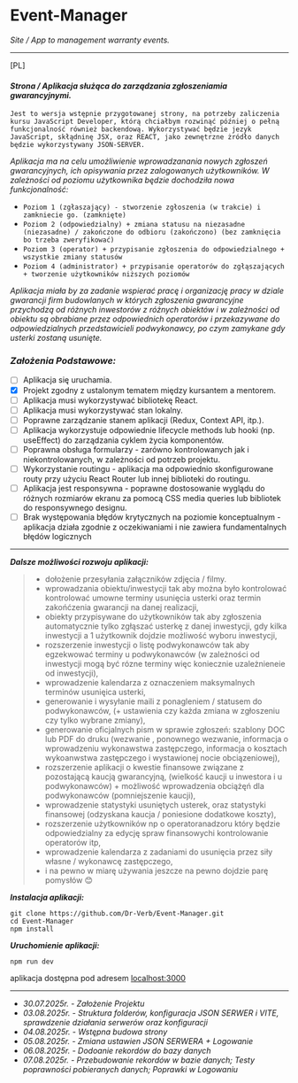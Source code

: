# Event-Manager
_Site / App to management warranty events._

---

[PL]


#### _Strona / Aplikacja służąca do zarządzania zgłoszeniamia gwarancyjnymi._
`Jest to wersja wstępnie przygotowanej strony, na potrzeby zaliczenia kursu JavaScript Developer, którą chciałbym rozwinąć później o pełną funkcjonalność również backendową. Wykorzystywać będzie jezyk JavaScript, skłądninę JSX, oraz REACT, jako zewnętrzne żródło danych będzie wykorzystywany JSON-SERVER.`

_Aplikacja ma na celu umożliwienie wprowadzanania nowych zgłoszeń gwarancyjnych, ich opisywania przez zalogowanych użytkowników. W zależności od poziomu użytkownika będzie dochodziła nowa funkcjonalność:_

  - `Poziom 1 (zgłaszający) - stworzenie zgłoszenia (w trakcie) i zamkniecie go. (zamknięte)`
  - `Poziom 2 (odpowiedzialny) + zmiana statusu na niezasadne (niezasadne) / zakończone do odbioru (zakończono) (bez zamknięcia bo trzeba zweryfikować)`
  - `Poziom 3 (operator) + przypisanie zgłoszenia do odpowiedzialnego + wszystkie zmiany statusów`
  - `Poziom 4 (administrator) + przypisanie operatorów do zgłąszających + tworzenie użytkowników niższych poziomów`
  
_Aplikacja miała by za zadanie wspierać pracę i organizację pracy w dziale gwarancji firm budowlanych w których zgłoszenia gwarancyjne przychodzą od różnych inwestorów z różnych obiektów i w zależności od obiektu są obrabiane przez odpowiednich operatorów i przekazywane do odpowiedzialnych przedstawicieli podwykonawcy, po czym zamykane gdy usterki zostaną usunięte._ 



### _Założenia Podstawowe:_
- [ ] Aplikacja się uruchamia.
- [X] Projekt zgodny z ustalonym tematem między kursantem a mentorem.
- [ ] Aplikacja musi wykorzystywać bibliotekę React.
- [ ] Aplikacja musi wykorzystywać stan lokalny.
- [ ] Poprawne zarządzanie stanem aplikacji (Redux, Context API, itp.).
- [ ] Aplikacja wykorzystuje odpowiednie lifecycle methods lub hooki (np. useEffect) do zarządzania cyklem życia komponentów.
- [ ] Poprawna obsługa formularzy - zarówno kontrolowanych jak i niekontrolowanych, w zależności od potrzeb projektu.
- [ ] Wykorzystanie routingu - aplikacja ma odpowiednio skonfigurowane routy przy użyciu React Router lub innej biblioteki do routingu.
- [ ] Aplikacja jest responsywna - poprawne dostosowanie wyglądu do różnych rozmiarów ekranu za pomocą CSS media queries lub bibliotek do responsywnego designu.
- [ ] Brak występowania błędów krytycznych na poziomie konceptualnym - aplikacja działa zgodnie z oczekiwaniami i nie zawiera fundamentalnych błędów logicznych

___

_**Dalsze możliwości rozwoju aplikacji:**_
> - dołożenie przesyłania załączników zdjęcia / filmy. 
> - wprowadzania obiektu/inwestycji tak aby można było kontrolować kontrolować umowne terminy usunięcia usterki oraz termin zakońćzenia gwarancji na danej realizacji,
> - obiekty przypisywane do użytkowników tak aby zgłoszenia automatycznie tylko zgłąszać usterkę z danej inwestycji, gdy kilka inwestycji a 1 użytkownik dojdzie możliwość wyboru inwestycji,
> - rozszerzenie inwestycji o listę podwykonawców tak aby egzekwować terminy u podwykonawców (w zależności od inwestycji mogą być rózne terminy więc koniecznie uzależnieneie od inwestycji),
> - wprowadzenie kalendarza z oznaczeniem maksymalnych terminów usunięica usterki,
> - generowanie i wysyłanie maili z ponagleniem / statusem do podwykonawców, (+ ustawienia czy każda zmiana w zgłoszeniu czy tylko wybrane zmiany),
> - generowanie oficjalnych pism w sprawie zgłoszeń: szablony DOC lub PDF do druku (wezwanie , ponownego wezwanie, informacja o wprowadzeniu wykonawstwa zastępczego, informacja o kosztach wykoanwstwa zastępczego i wystawionej nocie obciązeniowej),
> - rozszerzenie aplikacji o kwestie finansowe związane z pozostającą kaucją gwarancyjną, (wielkość kaucji u inwestora i u podwykonawców) + możliwość wprowadzenia obciążęń dla podwykonawców (pomniejszenie kaucji),
> - wprowadzenie statystyki usuniętych usterek, oraz statystyki finansowej (odzyskana kaucja / poniesione dodatkowe koszty),
> - rozszerzenie użytkowników np o operatoranadzoru który będzie odpowiedzialny za edycję spraw finansowychi kontrolowanie operatorów itp,
> - wprowadzenie kalendarza z zadaniami do usunięcia przez siły własne / wykonawcę zastępczego,
> - i na pewno w miarę używania jeszcze na pewno dojdzie parę pomysłów 😊

_**Instalacja aplikacji:**_

```install
git clone https://github.com/Dr-Verb/Event-Manager.git
cd Event-Manager
npm install
```

_**Uruchomienie aplikacji:**_

```run
npm run dev
```

aplikacja dostępna pod adresem [localhost:3000](http://localhost:3000/)


___
+ _30.07.2025r. - Założenie Projektu_
+ _03.08.2025r. - Struktura folderów, konfiguracja JSON SERWER i VITE, sprawdzenie działania serwerów oraz konfiguracji_
+ _04.08.2025r. - Wstępna budowa strony_
+ _05.08.2025r. - Zmiana ustawien JSON SERWERA + Logowanie_
+ _06.08.2025r. - Dodoanie rekordów do bazy danych_
+ _07.08.2025r. - Przebudowanie rekordów w bazie danych; Testy poprawności pobieranych danych; Poprawki w Logowaniu_
